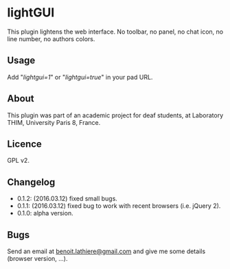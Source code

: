 # lightGUI
This plugin lightens the web interface. No toolbar, no panel, no chat icon, no line number, no authors colors.

## Usage
Add "*lightgui=1*" or "*lightgui=true*" in your pad URL.

## About
This plugin was part of an academic project for deaf students, at Laboratory THIM, University Paris 8, France.

## Licence
GPL v2.

## Changelog

- 0.1.2: (2016.03.12) fixed small bugs.
- 0.1.1: (2016.03.12) fixed bug to work with recent browsers (i.e. jQuery 2).
- 0.1.0: alpha version.

## Bugs
Send an email at benoit.lathiere@gmail.com and give me some details (browser version, ...).